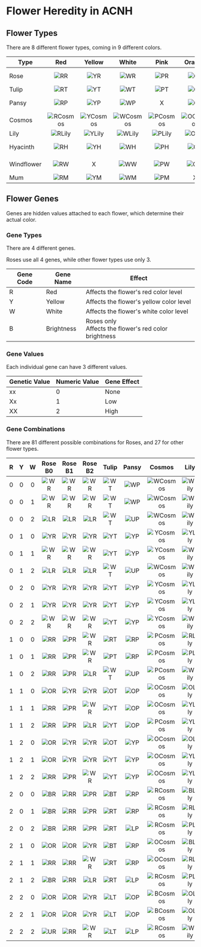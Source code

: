 # Flower Heredity in ACNH

## Flower Types

There are 8 different flower types, coming in 9 different colors.

| Type       |                            Red                             |               Yellow                |                 White                 |                Pink                 |                 Orange                  |                 Purple                  |             Black             |                Blue                 |          Green          |
| ---------- | :--------------------------------------------------------: | :---------------------------------: | :-----------------------------------: | :---------------------------------: | :-------------------------------------: | :-------------------------------------: | :---------------------------: | :---------------------------------: | :---------------------: |
| Rose       | ![RR][RR]  									  |     ![YR][YR]     |       ![WR][WR]       |       ![PR][PR]       |       ![OR][OR]       |       ![LR][LR]       |   ![BR][BR]   |       ![UR][UR]       |            X            |
| Tulip      |                  ![RT][RT]                   |    ![YT][YT]    |      ![WT][WT]      |      ![PT][PT]      |      ![OT][OT]      |      ![LT][LT]      |  ![BT][BT]  |                  X                  |            X            |
| Pansy      |                  ![RP][RP]                   |    ![YP][YP]    |      ![WP][WP]      |                  X                  |      ![OP][OP]      |      ![LP][LP]      |               X               |      ![UP][UP]      |            X            |
| Cosmos     |                 ![RCosmos][RCosmos]                  |   ![YCosmos][YCosmos]   |     ![WCosmos][WCosmos]     |     ![PCosmos][PCosmos]     |     ![OCosmos][OCosmos]     |                    X                    | ![BCosmos][BCosmos] |                  X                  |            X            |
| Lily       |                   ![RLily][RLily]                    |     ![YLily][YLily]     |       ![WLily][WLily]       |       ![PLily][PLily]       |       ![OLily][OLily]       |                    X                    |   ![BLily][BLily]   |                  X                  |            X            |
| Hyacinth   |               ![RH][RH]                | ![YH][YH] |   ![WH][WH]   |   ![PH][PH]   |   ![OH][OH]   |   ![LH][LH]   |               X               |   ![UH][UH]   |            X            |
| Windflower |             ![RW][RW]              |                  X                  | ![WW][WW] | ![PW][PW] | ![OW][OW] | ![LW][LW] |               X               | ![UW][UW] |            X            |
| Mum        |                    ![RM][RM]                     |      ![YM][YM]      |        ![WM][WM]        |        ![PM][PM]        |                    X                    |        ![LM][LM]        |               X               |                  X                  | ![GM][GM] |

## Flower Genes

Genes are hidden values attached to each flower, which determine their actual color.

### Gene Types

There are 4 different genes.

Roses use all 4 genes, while other flower types use only 3.

| Gene Code | Gene Name  | Effect                                                    |
| --------- | ---------- | --------------------------------------------------------- |
| R         | Red        | Affects the flower's red color level                      |
| Y         | Yellow     | Affects the flower's yellow color level                   |
| W         | White      | Affects the flower's white color level                    |
| B         | Brightness | Roses only<br />Affects the flower's red color brightness |

### Gene Values

Each individual gene can have 3 different values.

| Genetic Value | Numeric Value | Gene Effect |
| ------------- | ------------- | ----------- |
| xx            | 0             | None        |
| Xx            | 1             | Low         |
| XX            | 2             | High        |

### Gene Combinations

There are 81 different possible combinations for Roses, and 27 for other flower types.

|  R   |  Y   |  W   |           Rose B0           |           Rose B1           |           Rose B2           |             Tulip             |             Pansy             |             Cosmos              |            Lily             |              Hyacinth               |               Windflower                |            Mum            |
| :--: | :--: | :--: | :-------------------------: | :-------------------------: | :-------------------------: | :---------------------------: | :---------------------------: | :-----------------------------: | :-------------------------: | :---------------------------------: | :-------------------------------------: | :-----------------------: |
|  0   |  0   |  0   |  ![WR][WR]  |  ![WR][WR]  |  ![WR][WR]  |  ![WT][WT]  |  ![WP][WP]  |  ![WCosmos][WCosmos]  |  ![WLily][WLily]  |  ![WH][WH]  |  ![WW][WW]  |  ![WM][WM]  |
|  0   |  0   |  1   |  ![WR][WR]  |  ![WR][WR]  |  ![WR][WR]  |  ![WT][WT]  |  ![WP][WP]  |  ![WCosmos][WCosmos]  |  ![WLily][WLily]  |  ![WH][WH]  |  ![WW][WW]  |  ![WM][WM]  |
|  0   |  0   |  2   | ![LR][LR] | ![LR][LR] | ![LR][LR] |  ![WT][WT]  |   ![UP][UP]   |  ![WCosmos][WCosmos]  |  ![WLily][WLily]  |   ![UH][UH]   |   ![UW][UW]   | ![LM][LM] |
|  0   |  1   |  0   | ![YR][YR] | ![YR][YR] | ![YR][YR] | ![YT][YT] | ![YP][YP] | ![YCosmos][YCosmos] | ![YLily][YLily] | ![YH][YH] | ![OW][OW] | ![YM][YM] |
|  0   |  1   |  1   |  ![WR][WR]  |  ![WR][WR]  |  ![WR][WR]  | ![YT][YT] | ![YP][YP] | ![YCosmos][YCosmos] |  ![WLily][WLily]  | ![YH][YH] | ![OW][OW] | ![YM][YM] |
|  0   |  1   |  2   | ![LR][LR] | ![LR][LR] | ![LR][LR] |  ![WT][WT]  |   ![UP][UP]   |  ![WCosmos][WCosmos]  |  ![WLily][WLily]  |  ![WH][WH]  |   ![UW][UW]   |  ![WM][WM]  |
|  0   |  2   |  0   | ![YR][YR] | ![YR][YR] | ![YR][YR] | ![YT][YT] | ![YP][YP] | ![YCosmos][YCosmos] | ![YLily][YLily] | ![YH][YH] | ![OW][OW] | ![YM][YM] |
|  0   |  2   |  1   | ![YR][YR] | ![YR][YR] | ![YR][YR] | ![YT][YT] | ![YP][YP] | ![YCosmos][YCosmos] | ![YLily][YLily] | ![YH][YH] | ![OW][OW] | ![YM][YM] |
|  0   |  2   |  2   |  ![WR][WR]  |  ![WR][WR]  |  ![WR][WR]  | ![YT][YT] | ![YP][YP] | ![YCosmos][YCosmos] |  ![WLily][WLily]  | ![YH][YH] | ![OW][OW] | ![YM][YM] |
|  1   |  0   |  0   |    ![RR][RR]    |   ![PR][PR]   |  ![WR][WR]  |    ![RT][RT]    |    ![RP][RP]    |   ![PCosmos][PCosmos]   |    ![RLily][RLily]    |    ![RH][RH]    |    ![RW][RW]    |   ![PM][PM]   |
|  1   |  0   |  1   |    ![RR][RR]    |   ![PR][PR]   |  ![WR][WR]  |   ![PT][PT]   |    ![RP][RP]    |   ![PCosmos][PCosmos]   |   ![PLily][PLily]   |   ![PH][PH]   |    ![RW][RW]    |   ![PM][PM]   |
|  1   |  0   |  2   |    ![RR][RR]    |   ![PR][PR]   | ![LR][LR] |  ![WT][WT]  |   ![UP][UP]   |   ![PCosmos][PCosmos]   |  ![WLily][WLily]  |  ![WH][WH]  |   ![UW][UW]   |   ![PM][PM]   |
|  1   |  1   |  0   | ![OR][OR] | ![YR][YR] | ![YR][YR] | ![OT][OT] | ![OP][OP] | ![OCosmos][OCosmos] | ![OLily][OLily] | ![OH][OH] |   ![PW][PW]   | ![YM][YM] |
|  1   |  1   |  1   |    ![RR][RR]    |   ![PR][PR]   |  ![WR][WR]  | ![YT][YT] | ![OP][OP] | ![OCosmos][OCosmos] | ![YLily][YLily] | ![YH][YH] |   ![PW][PW]   |    ![RM][RM]    |
|  1   |  1   |  2   |    ![RR][RR]    |   ![PR][PR]   | ![LR][LR] | ![YT][YT] | ![OP][OP] |   ![PCosmos][PCosmos]   | ![YLily][YLily] | ![YH][YH] |   ![PW][PW]   |   ![PM][PM]   |
|  1   |  2   |  0   | ![OR][OR] | ![YR][YR] | ![YR][YR] | ![OT][OT] | ![YP][YP] | ![OCosmos][OCosmos] | ![OLily][OLily] | ![OH][OH] | ![OW][OW] | ![LM][LM] |
|  1   |  2   |  1   | ![OR][OR] | ![YR][YR] | ![YR][YR] | ![YT][YT] | ![YP][YP] | ![OCosmos][OCosmos] | ![YLily][YLily] | ![YH][YH] | ![OW][OW] | ![LM][LM] |
|  1   |  2   |  2   |    ![RR][RR]    |   ![PR][PR]   |  ![WR][WR]  | ![YT][YT] | ![YP][YP] | ![OCosmos][OCosmos] | ![YLily][YLily] | ![YH][YH] | ![OW][OW] | ![LM][LM] |
|  2   |  0   |  0   |  ![BR][BR]  |    ![RR][RR]    |   ![PR][PR]   |  ![BT][BT]  |    ![RP][RP]    |    ![RCosmos][RCosmos]    |  ![BLily][BLily]  |    ![RH][RH]    |    ![RW][RW]    |    ![RM][RM]    |
|  2   |  0   |  1   |  ![BR][BR]  |    ![RR][RR]    |   ![PR][PR]   |    ![RT][RT]    |    ![RP][RP]    |    ![RCosmos][RCosmos]    |    ![RLily][RLily]    |    ![RH][RH]    |    ![RW][RW]    |    ![RM][RM]    |
|  2   |  0   |  2   |  ![BR][BR]  |    ![RR][RR]    |   ![PR][PR]   |    ![RT][RT]    | ![LP][LP] |    ![RCosmos][RCosmos]    |   ![PLily][PLily]   |    ![RH][RH]    | ![LW][LW] |    ![RM][RM]    |
|  2   |  1   |  0   | ![OR][OR] | ![OR][OR] | ![YR][YR] |  ![BT][BT]  |    ![RP][RP]    | ![OCosmos][OCosmos] |  ![BLily][BLily]  |   ![UH][UH]   |    ![RW][RW]    | ![LM][LM] |
|  2   |  1   |  1   |    ![RR][RR]    |    ![RR][RR]    |  ![WR][WR]  |    ![RT][RT]    |    ![RP][RP]    | ![OCosmos][OCosmos] |    ![RLily][RLily]    |    ![RH][RH]    |    ![RW][RW]    | ![LM][LM] |
|  2   |  1   |  2   |  ![BR][BR]  |    ![RR][RR]    | ![LR][LR] |    ![RT][RT]    | ![LP][LP] |    ![RCosmos][RCosmos]    |   ![PLily][PLily]   |    ![RH][RH]    | ![LW][LW] |    ![RM][RM]    |
|  2   |  2   |  0   | ![OR][OR] | ![OR][OR] | ![YR][YR] | ![LT][LT] | ![OP][OP] |  ![BCosmos][BCosmos]  | ![OLily][OLily] | ![LH][LH] |   ![PW][PW]   |  ![GM][GM]  |
|  2   |  2   |  1   | ![OR][OR] | ![OR][OR] | ![YR][YR] | ![LT][LT] | ![OP][OP] |  ![BCosmos][BCosmos]  | ![OLily][OLily] | ![LH][LH] |   ![PW][PW]   |  ![GM][GM]  |
|  2   |  2   |  2   |   ![UR][UR]   |    ![RR][RR]    |  ![WR][WR]  | ![LT][LT] | ![LP][LP] |    ![RCosmos][RCosmos]    |  ![WLily][WLily]  | ![LH][LH] | ![LW][LW] |    ![RM][RM]    |

[WR]: https://i.imgur.com/Xacr6JK.png "White Rose"
[RR]: https://i.imgur.com/WNw4bsy.png "Red Rose"
[YR]: https://i.imgur.com/syp5DZO.png "Yellow Rose"
[PR]: https://i.imgur.com/vtLJ18p.png "Pink Rose"
[OR]: https://i.imgur.com/AY4AS3v.png "Orange Rose"
[LR]: https://i.imgur.com/HRDqqUF.png "Purple Rose"
[BR]: https://i.imgur.com/YnAFSip.png "Black Rose"
[UR]: https://i.imgur.com/ShPNLUc.png "Blue Rose"

[WT]: https://i.imgur.com/icXqqff.png "White Tulip"
[RT]: https://i.imgur.com/FocWneF.png "Red Tulip"
[YT]: https://i.imgur.com/XYoBPHj.png "Yellow Tulip"
[PT]: https://i.imgur.com/BcQPAVM.png "Pink Tulip"
[OT]: https://i.imgur.com/Qe1zJRf.png "Orange Tulip"
[LT]: https://i.imgur.com/2Nn2I32.png "Purple Tulip"
[BT]: https://i.imgur.com/swxLB2t.png "Black Tulip"

[WP]: https://i.imgur.com/WbH1f0y.png "White Pansy"
[RP]: https://i.imgur.com/P87wzUX.png "Red Pansy"
[YP]: https://i.imgur.com/Brr59Np.png "Yellow Pansy"
[OP]: https://i.imgur.com/pql7Ur4.png "Orange Pansy"
[LP]: https://i.imgur.com/apel9uO.png "Purple Pansy"
[UP]: https://i.imgur.com/qstosOC.png "Blue Pansy"

[RCosmos]: https://i.imgur.com/bZOJNuX.png "Red Cosmos"
[WCosmos]: https://i.imgur.com/owY9Ipz.png "White Cosmos"
[YCosmos]: https://i.imgur.com/FW4GIKj.png "Yellow Cosmos"
[BCosmos]: https://i.imgur.com/FHppj6Z.png "Black Cosmos"
[OCosmos]: https://i.imgur.com/bQLcOFo.png "Orange Cosmos"
[PCosmos]: https://i.imgur.com/hNIl1Mu.png "Pink Cosmos"

[WLily]: https://i.imgur.com/PbIoBfx.png "White Lily"
[RLily]: https://i.imgur.com/FKRfD2m.png "Red Lily"
[YLily]: https://i.imgur.com/Pg2UA6D.png "Yellow Lily"
[PLily]: https://i.imgur.com/jfQO7hl.png "Pink Lily"
[OLily]: https://i.imgur.com/rWQgZX0.png "Orange Lily"
[BLily]: https://i.imgur.com/3YBcBum.png "Black Lily"

[RH]: https://i.imgur.com/z4Slfi6.png "Red Hyacinth"
[WH]: https://i.imgur.com/DfQ6XxZ.png "White Hyacinth"
[YH]: https://i.imgur.com/fqKtiIj.png "Yellow Hyacinth"
[LH]: https://i.imgur.com/JWy8MxJ.png "Purple Hyacinth"
[OH]: https://i.imgur.com/S8l1iXY.png "Orange Hyacinth"
[PH]: https://i.imgur.com/HbIWR5v.png "Pink Hyacinth"
[UH]: https://i.imgur.com/hAMbFoT.png "Blue Hyacinth"

[RW]: https://i.imgur.com/ZEV3HiA.png "Red Windflower"
[WW]: https://i.imgur.com/LUkHAFI.png "White Windflower"
[UW]: https://i.imgur.com/enSgApS.png "Blue Windflower"
[LW]: https://i.imgur.com/QjSnAoQ.png "Purple Windflower"
[PW]: https://i.imgur.com/sM4KZfQ.png "Pink Windflower"
[OW]: https://i.imgur.com/x6NVTdz.png "Orange Windflower"

[RM]: https://i.imgur.com/3MOgmO5.png "Red Mum"
[WM]: https://i.imgur.com/zAYqa1u.png "White Mum"
[YM]: https://i.imgur.com/jstJuSE.png "Yellow Mum"
[LM]: https://i.imgur.com/C3s80Mc.png "Purple Mum"
[PM]: https://i.imgur.com/vbu5rmI.png "Pink Mum"
[GM]: https://i.imgur.com/a9V82Ao.png "Green Mum"